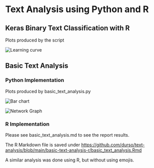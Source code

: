 # Text Analysis using Python and R
## Keras Binary Text Classification with R

Plots produced by the script

![Learning curve](https://github.com/durso/text-analysis/blob/main/img/keras_binary.png?raw=true)

## Basic Text Analysis
### Python Implementation

Plots produced by basic_text_analysis.py

![Bar chart](https://github.com/durso/text-analysis/blob/main/basic-text-analysis-py/GMEBar.png?raw=true)


![Network Graph](https://github.com/durso/text-analysis/blob/main/basic-text-analysis-py/GMEgraph.png?raw=true)

### R Implementation
Please see basic_text_analysis.md to see the report results. 

The R Markdown file is saved under https://github.com/durso/text-analysis/blob/main/basic-text-analysis-r/basic_text_analysis.Rmd

A similar analysis was done using R, but without using emojis. 
